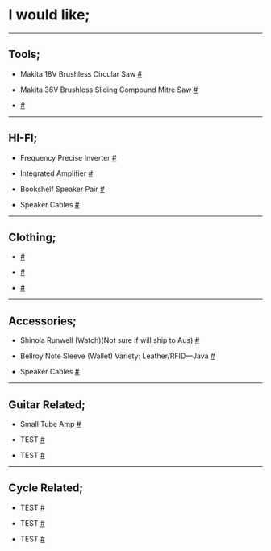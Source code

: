 

# I would like;

---

## Tools;

- Makita 18V Brushless Circular Saw [#](https://www.totaltools.com.au/power-tools/cordless-tools/circular-saws/98920-makita-18v-brushless-165mm-circular-saw-dhs680z)

- Makita 36V Brushless Sliding Compound Mitre Saw [#](https://www.totaltools.com.au/brands/makita/18vx2-brushless-sliding-compound-mitre-saw-skin-with-bonus)

-  [#](url)

---

## HI-FI;

- Frequency Precise Inverter [#](http://www.kensclockclinic.com/products/1930-115v/)

- Integrated Amplifier [#](url)

- Bookshelf Speaker Pair [#](url)

- Speaker Cables [#](url)

---

## Clothing;

-  [#](url)

-  [#](url)

-  [#](url)

---

## Accessories;

- Shinola Runwell (Watch)(Not sure if will ship to Aus) [#](https://www.shinola.com/mens/watches/all/the-runwell/therunwell47-leather-band-watch-s038.html)

- Bellroy Note Sleeve (Wallet) Variety: Leather/RFID—Java [#](https://bellroy.com/products/note-sleeve-wallet/leather_rfid/java#image-6)

- Speaker Cables [#](url)

---

## Guitar Related;

- Small Tube Amp [#](url)

- TEST [#](url)

- TEST [#](url)

---

## Cycle Related;

- TEST [#](url)

- TEST [#](url)

- TEST [#](url)

